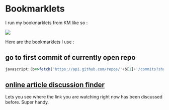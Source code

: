 # Bookmarklets

I run my bookmarklets from KM like so :

![](https://i.imgur.com/UIQNrjr.png)

Here are the bookmarklets I use : 

## go to first commit of currently open repo

```Javascript
javascript:(b=>fetch('https://api.github.com/repos/'+b[1]+'/commits?sha='+(b[2]||'')).then(c=>Promise.all([c.headers.get('link'),c.json()])).then(c=>{if(c[0]){var d=c[0].split(',')[1].split(';')[0].slice(2,-1);return fetch(d).then(e=>e.json())}return c[1]}).then(c=>c.pop().html_url).then(c=>window.location=c))(window.location.pathname.match(/\/([^\/]+\/[^\/]+)(?:\/tree\/([^\/]+))?/));
```

## [online article discussion finder](https://github.com/theoretick/discuss-it)

Lets you see where the link you are watching right now has been discussed before. Super handy.
